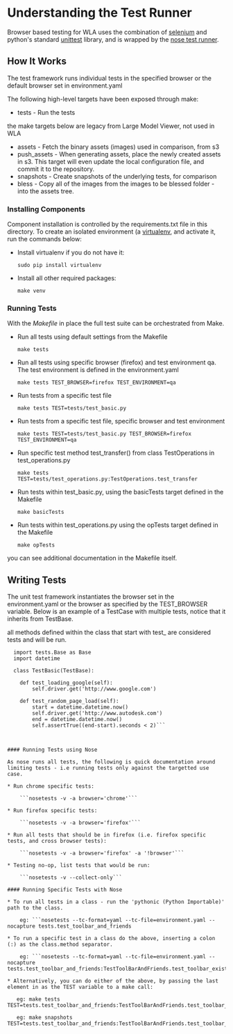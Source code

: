 # Understanding the Test Runner

Browser based testing for WLA uses the combination of [selenium](http://selenium-python.readthedocs.org/en/latest/) and python's standard [unittest](https://docs.python.org/2/library/unittest.html) library, and is wrapped by the [nose test runner](http://nose.readthedocs.org).

## How It Works

The test framework runs individual tests in the specified browser or the default browser set in environment.yaml

The following high-level targets have been exposed through make:

* tests - Run the tests

the make targets below are legacy from Large Model Viewer, not used in WLA
* assets - Fetch the binary assets (images) used in comparison, from s3
* push_assets - When generating assets, place the newly created assets in s3. This target will even update the local configuration file, and commit it to the repository.
* snapshots - Create snapshots of the underlying tests, for comparison
* bless - Copy all of the images from the images to be blessed folder - into the assets tree.

### Installing Components

Component installation is controlled by the requirements.txt file in this directory.  To create an isolated environment (a [virtualenv](http://virtualenv.readthedocs.org/), and activate it, run the commands below:

* Install virtualenv if you do not have it:

    ```sudo pip install virtualenv```

* Install all other required packages:

    ```make venv```

### Running Tests

With the _Makefile_ in place the full test suite can be orchestrated from Make.

* Run all tests using default settings from the Makefile

    ```make tests```

* Run all tests using specific browser (firefox) and test environment qa. The test environment is defined in the environment.yaml

    ```make tests TEST_BROWSER=firefox TEST_ENVIRONMENT=qa```

* Run tests from a specific test file

    ```make tests TEST=tests/test_basic.py```

* Run tests from a specific test file, specific browser and test environment

    ```make tests TEST=tests/test_basic.py TEST_BROWSER=firefox TEST_ENVIRONMENT=qa```

* Run specific test method test_transfer() from class TestOperations in test_operations.py

    ```make tests TEST=tests/test_operations.py:TestOperations.test_transfer```

* Run tests within test_basic.py, using the basicTests target defined in the Makefile

    ```make basicTests```

* Run tests within test_operations.py using the opTests target defined in the Makefile

    ```make opTests```

you can see additional documentation in the Makefile itself.

## Writing Tests

The unit test framework instantiates the browser set in the environment.yaml or the browser as specified by the TEST_BROWSER variable.
Below is an example of a TestCase with multiple tests, notice that it inherits from TestBase.

all methods defined within the class that start with test_ are considered tests and will be run.

```
  import tests.Base as Base
  import datetime

  class TestBasic(TestBase):

    def test_loading_google(self):
        self.driver.get('http://www.google.com')

    def test_random_page_load(self):
        start = datetime.datetime.now()
        self.driver.get('http://www.autodesk.com')
        end = datetime.datetime.now()
        self.assertTrue((end-start).seconds < 2)```



#### Running Tests using Nose

As nose runs all tests, the following is quick documentation around limiting tests - i.e running tests only against the targetted use case.

* Run chrome specific tests:

    ```nosetests -v -a browser='chrome'```

* Run firefox specific tests:

    ```nosetests -v -a browser='firefox'```

* Run all tests that should be in firefox (i.e. firefox specific tests, and cross browser tests):

    ```nosetests -v -a browser='firefox' -a '!browser'```

* Testing no-op, list tests that would be run:

    ```nosetests -v --collect-only```

#### Running Specific Tests with Nose

* To run all tests in a class - run the 'pythonic (Python Importable)' path to the class.

    eg: ```nosetests --tc-format=yaml --tc-file=environment.yaml --nocapture tests.test_toolbar_and_friends

* To run a specific test in a class do the above, inserting a colon (:) as the class.method separator.

    eg: ```nosetests --tc-format=yaml --tc-file=environment.yaml --nocapture tests.test_toolbar_and_friends:TestToolBarAndFriends.test_toolbar_exists

* Alternatively, you can do either of the above, by passing the last element in as the TEST variable to a make call:

   eg: make tests TEST=tests.test_toolbar_and_friends:TestToolBarAndFriends.test_toolbar_exists

   eg: make snapshots TEST=tests.test_toolbar_and_friends:TestToolBarAndFriends.test_toolbar_exists
